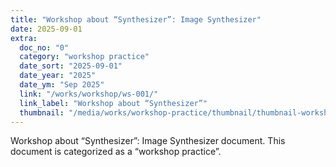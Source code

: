 ```yaml
---
title: "Workshop about “Synthesizer”: Image Synthesizer"
date: 2025-09-01
extra:
  doc_no: "0"
  category: "workshop practice"
  date_sort: "2025-09-01"
  date_year: "2025"
  date_ym: "Sep 2025"
  link: "/works/workshop/ws-001/"
  link_label: "Workshop about “Synthesizer”"
  thumbnail: "/media/works/workshop-practice/thumbnail/thumbnail-workshopaboutsynthesizer-imagesynthesizer.webp"
---
```

Workshop about “Synthesizer”: Image Synthesizer document.
This document is categorized as a “workshop practice”.